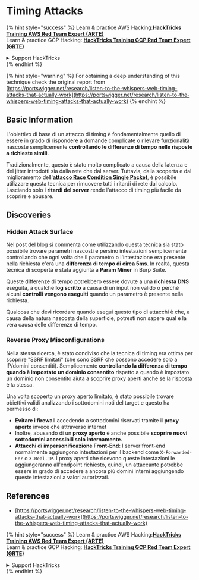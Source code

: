 # Timing Attacks

{% hint style="success" %}
Learn & practice AWS Hacking:<img src="../.gitbook/assets/arte.png" alt="" data-size="line">[**HackTricks Training AWS Red Team Expert (ARTE)**](https://training.hacktricks.xyz/courses/arte)<img src="../.gitbook/assets/arte.png" alt="" data-size="line">\
Learn & practice GCP Hacking: <img src="../.gitbook/assets/grte.png" alt="" data-size="line">[**HackTricks Training GCP Red Team Expert (GRTE)**<img src="../.gitbook/assets/grte.png" alt="" data-size="line">](https://training.hacktricks.xyz/courses/grte)

<details>

<summary>Support HackTricks</summary>

* Check the [**subscription plans**](https://github.com/sponsors/carlospolop)!
* **Join the** 💬 [**Discord group**](https://discord.gg/hRep4RUj7f) or the [**telegram group**](https://t.me/peass) or **follow** us on **Twitter** 🐦 [**@hacktricks\_live**](https://twitter.com/hacktricks\_live)**.**
* **Share hacking tricks by submitting PRs to the** [**HackTricks**](https://github.com/carlospolop/hacktricks) and [**HackTricks Cloud**](https://github.com/carlospolop/hacktricks-cloud) github repos.

</details>
{% endhint %}

{% hint style="warning" %}
For obtaining a deep understanding of this technique check the original report from [https://portswigger.net/research/listen-to-the-whispers-web-timing-attacks-that-actually-work](https://portswigger.net/research/listen-to-the-whispers-web-timing-attacks-that-actually-work)
{% endhint %}

## Basic Information

L'obiettivo di base di un attacco di timing è fondamentalmente quello di essere in grado di rispondere a domande complicate o rilevare funzionalità nascoste semplicemente **controllando le differenze di tempo nelle risposte a richieste simili**.

Tradizionalmente, questo è stato molto complicato a causa della latenza e del jitter introdotti sia dalla rete che dal server. Tuttavia, dalla scoperta e dal miglioramento dell'[**attacco Race Condition Single Packet**](race-condition.md#http-2-single-packet-attack-vs.-http-1.1-last-byte-synchronization), è possibile utilizzare questa tecnica per rimuovere tutti i ritardi di rete dal calcolo.\
Lasciando solo i **ritardi del server** rende l'attacco di timing più facile da scoprire e abusare.

## Discoveries

### Hidden Attack Surface

Nel post del blog si commenta come utilizzando questa tecnica sia stato possibile trovare parametri nascosti e persino intestazioni semplicemente controllando che ogni volta che il parametro o l'intestazione era presente nella richiesta c'era una **differenza di tempo di circa 5ms**. In realtà, questa tecnica di scoperta è stata aggiunta a **Param Miner** in Burp Suite.

Queste differenze di tempo potrebbero essere dovute a una **richiesta DNS** eseguita, a qualche **log scritto** a causa di un input non valido o perché alcuni **controlli vengono eseguiti** quando un parametro è presente nella richiesta.

Qualcosa che devi ricordare quando esegui questo tipo di attacchi è che, a causa della natura nascosta della superficie, potresti non sapere qual è la vera causa delle differenze di tempo.

### Reverse Proxy Misconfigurations

Nella stessa ricerca, è stato condiviso che la tecnica di timing era ottima per scoprire "SSRF limitati" (che sono SSRF che possono accedere solo a IP/domini consentiti). Semplicemente **controllando la differenza di tempo quando è impostato un dominio consentito** rispetto a quando è impostato un dominio non consentito aiuta a scoprire proxy aperti anche se la risposta è la stessa.

Una volta scoperto un proxy aperto limitato, è stato possibile trovare obiettivi validi analizzando i sottodomini noti del target e questo ha permesso di:

* **Evitare i firewall** accedendo a sottodomini riservati tramite il **proxy aperto** invece che attraverso internet
* Inoltre, abusando di un **proxy aperto** è anche possibile **scoprire nuovi sottodomini accessibili solo internamente.**
* **Attacchi di impersonificazione Front-End**: I server front-end normalmente aggiungono intestazioni per il backend come `X-Forwarded-For` o `X-Real-IP`. I proxy aperti che ricevono queste intestazioni le aggiungeranno all'endpoint richiesto, quindi, un attaccante potrebbe essere in grado di accedere a ancora più domini interni aggiungendo queste intestazioni a valori autorizzati.

## References

* [https://portswigger.net/research/listen-to-the-whispers-web-timing-attacks-that-actually-work](https://portswigger.net/research/listen-to-the-whispers-web-timing-attacks-that-actually-work)

{% hint style="success" %}
Learn & practice AWS Hacking:<img src="../.gitbook/assets/arte.png" alt="" data-size="line">[**HackTricks Training AWS Red Team Expert (ARTE)**](https://training.hacktricks.xyz/courses/arte)<img src="../.gitbook/assets/arte.png" alt="" data-size="line">\
Learn & practice GCP Hacking: <img src="../.gitbook/assets/grte.png" alt="" data-size="line">[**HackTricks Training GCP Red Team Expert (GRTE)**<img src="../.gitbook/assets/grte.png" alt="" data-size="line">](https://training.hacktricks.xyz/courses/grte)

<details>

<summary>Support HackTricks</summary>

* Check the [**subscription plans**](https://github.com/sponsors/carlospolop)!
* **Join the** 💬 [**Discord group**](https://discord.gg/hRep4RUj7f) or the [**telegram group**](https://t.me/peass) or **follow** us on **Twitter** 🐦 [**@hacktricks\_live**](https://twitter.com/hacktricks\_live)**.**
* **Share hacking tricks by submitting PRs to the** [**HackTricks**](https://github.com/carlospolop/hacktricks) and [**HackTricks Cloud**](https://github.com/carlospolop/hacktricks-cloud) github repos.

</details>
{% endhint %}
